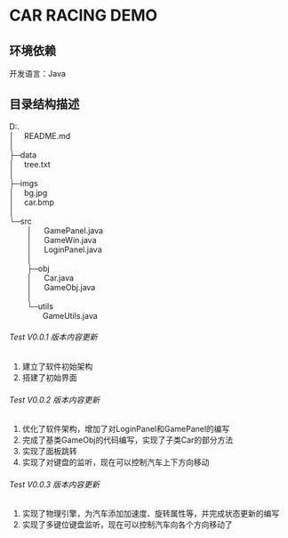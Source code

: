 CAR RACING DEMO
============================

## 环境依赖
开发语言：Java

## 目录结构描述
D:.\
│&emsp;  README.md\
│  \
├─data\
│&emsp;  tree.txt\
│      \
├─imgs\
│&emsp;  bg.jpg\
│&emsp;  car.bmp\
│      \
└─src\
&emsp;&emsp;  │ &emsp; GamePanel.java\
&emsp;&emsp;  │ &emsp; GameWin.java\
&emsp;&emsp;  │ &emsp; LoginPanel.java\
&emsp;&emsp;    │  \
&emsp;&emsp;    ├─obj\
&emsp;&emsp;    │ &emsp;     Car.java\
&emsp;&emsp;    │ &emsp;     GameObj.java\
&emsp;&emsp;    │      \
&emsp;&emsp;    └─utils\
&emsp;&emsp;&emsp;&emsp;           GameUtils.java

###### $Test\ V0.0.1\ 版本内容更新$
1. 建立了软件初始架构
2. 搭建了初始界面

###### $Test\ V0.0.2\ 版本内容更新$
1. 优化了软件架构，增加了对LoginPanel和GamePanel的编写
2. 完成了基类GameObj的代码编写，实现了子类Car的部分方法
3. 实现了面板跳转
4. 实现了对键盘的监听，现在可以控制汽车上下方向移动

###### $Test\ V0.0.3\ 版本内容更新$
1. 实现了物理引擎，为汽车添加加速度、旋转属性等，并完成状态更新的编写
2. 实现了多键位键盘监听，现在可以控制汽车向各个方向移动了
